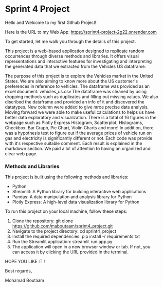 # Sprint 4 Project

Hello and Welcome to my first Github Project!

Here is the URL to my Web App: https://sprint4-project-2g22.onrender.com

To get started, let me walk you through the details of this project. 

This project is a web-based application designed to replicate random occurrences through diverse methods and libraries. It offers visual representations and interactive features for investigating and interpreting the generated data that we extracted from the Vehicles US dataframe.

The purpose of this project is to explore the Vehicles market in the United States.
We are also aiming to know more about the US customer's preferences in reference to vehicles.
The dataframe was provided as an excel document: vehicles_us.csv
The dataframe was cleaned by using dropping methods such as duplicates and filling out missing values.
We also discribed the dataframe and provided an info of it and discovered the datatypes.
New column were added to give mroe precise data analysis.
Moving forward we were able to make useful calculations to helps us have better data exploratory and visualization.
There is a total of 16 figures in the webpage such as Plotly Express Histogram, Scatterplot, Histograms, Checkbox, Bar Graph, Pie Chart, Violin Charts and more!
In addition, there was a hypothesis test to figure out if the average prices of vehicle run on gas and electricity is significantly different or not.
Each code was provide with it's respective suitable comment.
Each result is explained in the markdown section.
We paid a lot of attention to having an organized and clear web page.


### Methods and Libraries
This project is built using the following methods and libraries:

- Python
- Streamlit: A Python library for building interactive web applications
- Pandas: A data manipulation and analysis library for Python
- Plotly Express: A high-level data visualization library for Python

To run this project on your local machine, follow these steps:

1. Clone the repository: git clone https://github.com/maboutaam/sprint4_project.git
2. Navigate to the project directory: cd sprint4_project
3. Install the required dependencies: pip install -r requirements.txt
4. Run the Streamlit application: streamlit run app.py
5. The application will open in a new browser window or tab. If not, you can access it by clicking the URL provided in the terminal.

HOPE YOU LIKE IT !

Best regards,

Mohamad Boutaam
